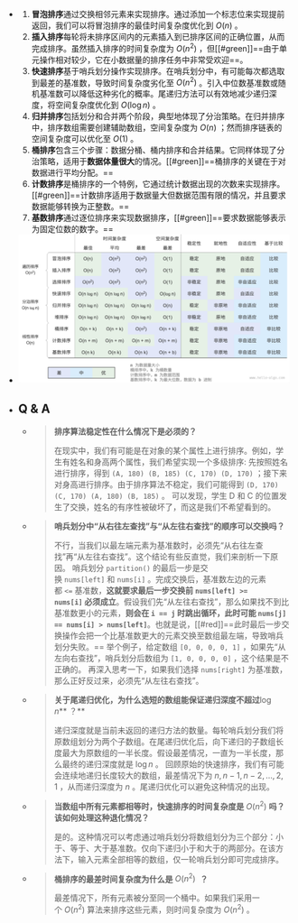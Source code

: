 - 1. **冒泡排序**通过交换相邻元素来实现排序。通过添加一个标志位来实现提前返回，我们可以将冒泡排序的最佳时间复杂度优化到 $O(n)$ 。
  2. **插入排序**每轮将未排序区间内的元素插入到已排序区间的正确位置，从而完成排序。虽然插入排序的时间复杂度为 $O(n^2)$ ，但[[#green]]==由于单元操作相对较少，它在小数据量的排序任务中非常受欢迎==。
  3. **快速排序**基于哨兵划分操作实现排序。在哨兵划分中，有可能每次都选取到最差的基准数，导致时间复杂度劣化至 $O(n^2)$ 。引入中位数基准数或随机基准数可以降低这种劣化的概率。尾递归方法可以有效地减少递归深度，将空间复杂度优化到 $O(\log{n})$ 。
  4. **归并排序**包括划分和合并两个阶段，典型地体现了分治策略。在归并排序中，排序数组需要创建辅助数组，空间复杂度为 $O(n)$ ；然而排序链表的空间复杂度可以优化至 $O(1)$ 。
  5. **桶排序**包含三个步骤：数据分桶、桶内排序和合并结果。它同样体现了分治策略，适用于**数据体量很大**的情况。[[#green]]==桶排序的关键在于对数据进行平均分配。==
  6. **计数排序**是桶排序的一个特例，它通过统计数据出现的次数来实现排序。[[#green]]==计数排序适用于数据量大但数据范围有限的情况，并且要求数据能够转换为正整数。==
  7. **基数排序**通过逐位排序来实现数据排序，[[#green]]==要求数据能够表示为固定位数的数字。==
- ![image.png](../assets/image_1688026348669_0.png)
- ## Q & A
	- > **排序算法稳定性在什么情况下是必须的？**
	  >
	  >在现实中，我们有可能是在对象的某个属性上进行排序。例如，学生有姓名和身高两个属性，我们希望实现一个多级排序:
	  先按照姓名进行排序，得到 `(A, 180) (B, 185) (C, 170) (D, 170)` ；接下来对身高进行排序。由于排序算法不稳定，我们可能得到 `(D, 170) (C, 170) (A, 180) (B, 185)` 。
	  可以发现，学生 D 和 C 的位置发生了交换，姓名的有序性被破坏了，而这是我们不希望看到的。
	- > **哨兵划分中“从右往左查找”与“从左往右查找”的顺序可以交换吗？**
	  >
	  >不行，当我们以最左端元素为基准数时，必须先“从右往左查找”再“从左往右查找”。这个结论有些反直觉，我们来剖析一下原因。
	  哨兵划分 `partition()` 的最后一步是交换 `nums[left]` 和 `nums[i]` 。完成交换后，基准数左边的元素都 `<=` 基准数，**这就要求最后一步交换前 `nums[left] >= nums[i]` 必须成立**。假设我们先“从左往右查找”，那么如果找不到比基准数更小的元素，**则会在 `i == j` 时跳出循环，此时可能 `nums[j] == nums[i] > nums[left]`**。也就是说，[[#red]]==此时最后一步交换操作会把一个比基准数更大的元素交换至数组最左端，导致哨兵划分失败。==
	  举个例子，给定数组 `[0, 0, 0, 0, 1]` ，如果先“从左向右查找”，哨兵划分后数组为 `[1, 0, 0, 0, 0]` ，这个结果是不正确的。
	  再深入思考一下，如果我们选择 `nums[right]` 为基准数，那么正好反过来，必须先“从左往右查找”。
	- >**关于尾递归优化，为什么选短的数组能保证递归深度不超过**$\log{n}$** ？**
	  >
	  >递归深度就是当前未返回的递归方法的数量。每轮哨兵划分我们将原数组划分为两个子数组。在尾递归优化后，向下递归的子数组长度最大为原数组的一半长度。假设最差情况，一直为一半长度，那么最终的递归深度就是 $\log{n}$ 。
	  回顾原始的快速排序，我们有可能会连续地递归长度较大的数组，最差情况下为 $n,n−1,n−2,...,2,1$ ，从而递归深度为 $n$ 。尾递归优化可以避免这种情况的出现。
	- > **当数组中所有元素都相等时，快速排序的时间复杂度是** $O(n^2)$ **吗？该如何处理这种退化情况？**
	  >
	  >是的。这种情况可以考虑通过哨兵划分将数组划分为三个部分：小于、等于、大于基准数。仅向下递归小于和大于的两部分。在该方法下，输入元素全部相等的数组，仅一轮哨兵划分即可完成排序。
	- >**桶排序的最差时间复杂度为什么是** $O(n^2)$  **？**
	  >
	  >最差情况下，所有元素被分至同一个桶中。如果我们采用一个 $O(n^2)$ 算法来排序这些元素，则时间复杂度为 $O(n^2)$ 。